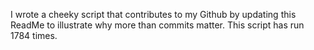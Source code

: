 I wrote a cheeky script that contributes to my Github by updating this ReadMe to illustrate why more than commits matter. This script has run 1784 times.